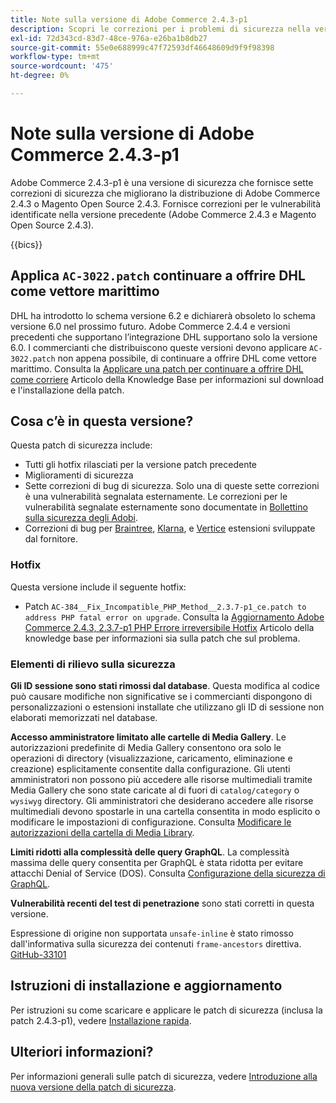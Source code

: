 ```yaml
---
title: Note sulla versione di Adobe Commerce 2.4.3-p1
description: Scopri le correzioni per i problemi di sicurezza nella versione 2.4.3-p1 di Adobe Commerce.
exl-id: 72d343cd-83d7-48ce-976a-e26ba1b8db27
source-git-commit: 55e0e688999c47f72593df46648609d9f9f98398
workflow-type: tm+mt
source-wordcount: '475'
ht-degree: 0%

---
```


# Note sulla versione di Adobe Commerce 2.4.3-p1

Adobe Commerce 2.4.3-p1 è una versione di sicurezza che fornisce sette correzioni di sicurezza che migliorano la distribuzione di Adobe Commerce 2.4.3 o Magento Open Source 2.4.3. Fornisce correzioni per le vulnerabilità identificate nella versione precedente (Adobe Commerce 2.4.3 e Magento Open Source 2.4.3).

{{bics}}

## Applica `AC-3022.patch` continuare a offrire DHL come vettore marittimo

DHL ha introdotto lo schema versione 6.2 e dichiarerà obsoleto lo schema versione 6.0 nel prossimo futuro. Adobe Commerce 2.4.4 e versioni precedenti che supportano l’integrazione DHL supportano solo la versione 6.0. I commercianti che distribuiscono queste versioni devono applicare `AC-3022.patch` non appena possibile, di continuare a offrire DHL come vettore marittimo. Consulta la [Applicare una patch per continuare a offrire DHL come corriere](https://support.magento.com/hc/en-us/articles/7707818131597-Apply-a-patch-to-continue-offering-DHL-as-shipping-carrier) Articolo della Knowledge Base per informazioni sul download e l&#39;installazione della patch.

## Cosa c’è in questa versione?

Questa patch di sicurezza include:

* Tutti gli hotfix rilasciati per la versione patch precedente
* Miglioramenti di sicurezza
* Sette correzioni di bug di sicurezza. Solo una di queste sette correzioni è una vulnerabilità segnalata esternamente. Le correzioni per le vulnerabilità segnalate esternamente sono documentate in [Bollettino sulla sicurezza degli Adobi](https://helpx.adobe.com/security/products/magento/apsb21-86.html).
* Correzioni di bug per [Braintree](https://experienceleague.adobe.com/docs/commerce-admin/stores-sales/payments/braintree.html), [Klarna](https://marketplace.magento.com/klarna-m2-klarna.html), e [Vertice](https://marketplace.magento.com/vertexinc-vertex-tax-module.html) estensioni sviluppate dal fornitore.

### Hotfix

Questa versione include il seguente hotfix:

* Patch `AC-384__Fix_Incompatible_PHP_Method__2.3.7-p1_ce.patch to address PHP fatal error on upgrade`. Consulta la [Aggiornamento Adobe Commerce 2.4.3, 2.3.7-p1 PHP Errore irreversibile Hotfix](https://support.magento.com/hc/en-us/articles/4408021533069-Adobe-Commerce-upgrade-2-4-3-2-3-7-p1-PHP-Fatal-error-Hotfix) Articolo della knowledge base per informazioni sia sulla patch che sul problema.

### Elementi di rilievo sulla sicurezza

**Gli ID sessione sono stati rimossi dal database**. Questa modifica al codice può causare modifiche non significative se i commercianti dispongono di personalizzazioni o estensioni installate che utilizzano gli ID di sessione non elaborati memorizzati nel database. <!-- MC-40976-->

**Accesso amministratore limitato alle cartelle di Media Gallery**. Le autorizzazioni predefinite di Media Gallery consentono ora solo le operazioni di directory (visualizzazione, caricamento, eliminazione e creazione) esplicitamente consentite dalla configurazione. Gli utenti amministratori non possono più accedere alle risorse multimediali tramite Media Gallery che sono state caricate al di fuori di `catalog/category` o `wysiwyg` directory. Gli amministratori che desiderano accedere alle risorse multimediali devono spostarle in una cartella consentita in modo esplicito o modificare le impostazioni di configurazione. Consulta [Modificare le autorizzazioni della cartella di Media Library](https://developer.adobe.com/commerce/php/tutorials/backend/modify-image-library-permissions/). <!-- B2B-1897-->

**Limiti ridotti alla complessità delle query GraphQL**. La complessità massima delle query consentita per GraphQL è stata ridotta per evitare attacchi Denial of Service (DOS). Consulta [Configurazione della sicurezza di GraphQL](https://devdocs.magento.com/guides/v2.4/graphql/security-configuration.html). <!-- PWA-1700-->

**Vulnerabilità recenti del test di penetrazione** sono stati corretti in questa versione. <!-- MC-42431-->

Espressione di origine non supportata `unsafe-inline` è stato rimosso dall&#39;informativa sulla sicurezza dei contenuti `frame-ancestors` direttiva. [GitHub-33101](https://github.com/magento/magento2/issues/33101)<!-- MC-42632-->

## Istruzioni di installazione e aggiornamento

Per istruzioni su come scaricare e applicare le patch di sicurezza (inclusa la patch 2.4.3-p1), vedere [Installazione rapida](../../../installation/composer.md).

## Ulteriori informazioni?

Per informazioni generali sulle patch di sicurezza, vedere [Introduzione alla nuova versione della patch di sicurezza](https://community.magento.com/t5/Magento-DevBlog/Introducing-the-New-Security-Patch-Release/ba-p/141287).
